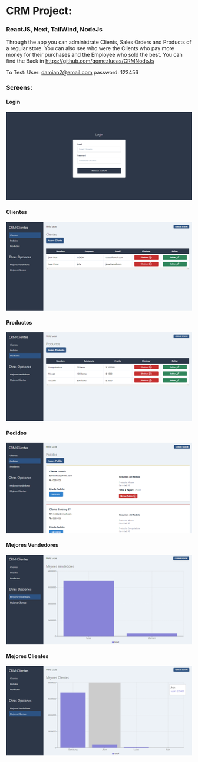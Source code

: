 # CRM Project: 
### ReactJS, Next, TailWind, NodeJs


Through the app you can administrate Clients, Sales Orders and Products of a regular store. You can also see who were the Clients who pay more money for their purchases and the Employee who sold the best.
You can find the Back in https://github.com/gomezlucas/CRMNodeJs


To Test: 
User: damian2@email.com
password: 123456


### Screens:

#### Login 
![Login](./public/readmeImg/login.png "Login") 

#### Clientes 
![Clientes](./public/readmeImg/clientes.png "Clientes") 

#### Productos 
![Productos](./public/readmeImg/productos.png "Productos") 

#### Pedidos 
![Pedidos](./public/readmeImg/pedidos.png "Pedidos") 

#### Mejores Vendedores 
![Mejores Vendedores](./public/readmeImg/mejoresvendedores.png "Mejores Vendedores") 

#### Mejores Clientes 
![Mejores Clientes](./public/readmeImg/mejoresclientes.png "Mejores Clientes") 